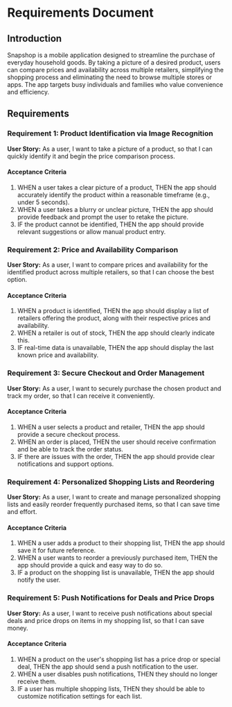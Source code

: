 # Requirements Document

## Introduction
Snapshop is a mobile application designed to streamline the purchase of everyday household goods. By taking a picture of a desired product, users can compare prices and availability across multiple retailers, simplifying the shopping process and eliminating the need to browse multiple stores or apps.  The app targets busy individuals and families who value convenience and efficiency.

## Requirements

### Requirement 1: Product Identification via Image Recognition
**User Story:** As a user, I want to take a picture of a product, so that I can quickly identify it and begin the price comparison process.
#### Acceptance Criteria
1. WHEN a user takes a clear picture of a product, THEN the app should accurately identify the product within a reasonable timeframe (e.g., under 5 seconds).
2. WHEN a user takes a blurry or unclear picture, THEN the app should provide feedback and prompt the user to retake the picture.
3. IF the product cannot be identified, THEN the app should provide relevant suggestions or allow manual product entry.

### Requirement 2: Price and Availability Comparison
**User Story:** As a user, I want to compare prices and availability for the identified product across multiple retailers, so that I can choose the best option.
#### Acceptance Criteria
1. WHEN a product is identified, THEN the app should display a list of retailers offering the product, along with their respective prices and availability.
2. WHEN a retailer is out of stock, THEN the app should clearly indicate this.
3. IF real-time data is unavailable, THEN the app should display the last known price and availability.

### Requirement 3: Secure Checkout and Order Management
**User Story:** As a user, I want to securely purchase the chosen product and track my order, so that I can receive it conveniently.
#### Acceptance Criteria
1. WHEN a user selects a product and retailer, THEN the app should provide a secure checkout process.
2. WHEN an order is placed, THEN the user should receive confirmation and be able to track the order status.
3. IF there are issues with the order, THEN the app should provide clear notifications and support options.

### Requirement 4: Personalized Shopping Lists and Reordering
**User Story:** As a user, I want to create and manage personalized shopping lists and easily reorder frequently purchased items, so that I can save time and effort.
#### Acceptance Criteria
1. WHEN a user adds a product to their shopping list, THEN the app should save it for future reference.
2. WHEN a user wants to reorder a previously purchased item, THEN the app should provide a quick and easy way to do so.
3. IF a product on the shopping list is unavailable, THEN the app should notify the user.

### Requirement 5: Push Notifications for Deals and Price Drops
**User Story:** As a user, I want to receive push notifications about special deals and price drops on items in my shopping list, so that I can save money.
#### Acceptance Criteria
1. WHEN a product on the user's shopping list has a price drop or special deal, THEN the app should send a push notification to the user.
2. WHEN a user disables push notifications, THEN they should no longer receive them.
3. IF a user has multiple shopping lists, THEN they should be able to customize notification settings for each list.
